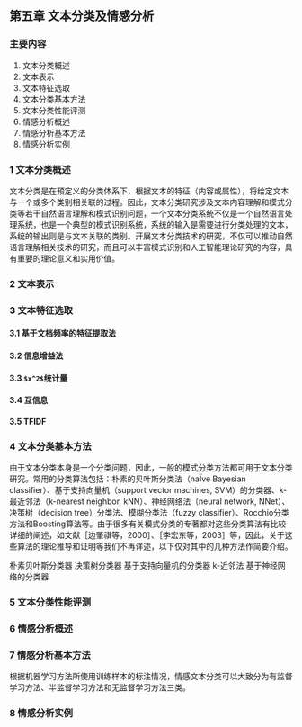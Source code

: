 ## 第五章 文本分类及情感分析

### 主要内容
1. 文本分类概述
2. 文本表示
3. 文本特征选取
4. 文本分类基本方法
5. 文本分类性能评测
5. 情感分析概述
6. 情感分析基本方法
7. 情感分析实例

### 1 文本分类概述
文本分类是在预定义的分类体系下，根据文本的特征（内容或属性），将给定文本与一个或多个类别相关联的过程。因此，文本分类研究涉及文本内容理解和模式分类等若干自然语言理解和模式识别问题，一个文本分类系统不仅是一个自然语言处理系统，也是一个典型的模式识别系统，系统的输入是需要进行分类处理的文本，系统的输出则是与文本关联的类别。开展文本分类技术的研究，不仅可以推动自然语言理解相关技术的研究，而且可以丰富模式识别和人工智能理论研究的内容，具有重要的理论意义和实用价值。
### 2 文本表示

### 3 文本特征选取
#### 3.1 基于文档频率的特征提取法
#### 3.2 信息增益法
#### 3.3 `$x^2$`统计量
#### 3.4 互信息
#### 3.5 TFIDF
### 4 文本分类基本方法
由于文本分类本身是一个分类问题，因此，一般的模式分类方法都可用于文本分类研究。常用的分类算法包括：朴素的贝叶斯分类法（naΪve Bayesian classifier）、基于支持向量机（support vector machines, SVM）的分类器、k-最近邻法（k-nearest neighbor, kNN）、神经网络法（neural network, NNet）、决策树（decision tree）分类法、模糊分类法（fuzzy classifier）、Rocchio分类方法和Boosting算法等。由于很多有关模式分类的专著都对这些分类算法有比较详细的阐述，如文献［边肇祺等，2000］、［李宏东等，2003］等，因此，关于这些算法的理论推导和证明等我们不再详述，以下仅对其中的几种方法作简要介绍。

朴素贝叶斯分类器
决策树分类器
基于支持向量机的分类器
k-近邻法
基于神经网络的分类器
### 5 文本分类性能评测
### 6 情感分析概述

### 7 情感分析基本方法
根据机器学习方法所使用训练样本的标注情况，情感文本分类可以大致分为有监督学习方法、半监督学习方法和无监督学习方法三类。
### 8 情感分析实例